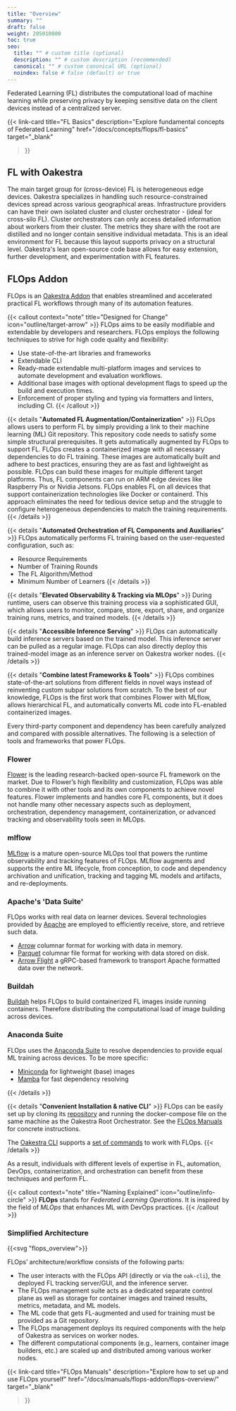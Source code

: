 ```yaml
---
title: "Overview"
summary: ""
draft: false
weight: 205010000
toc: true
seo:
  title: "" # custom title (optional)
  description: "" # custom description (recommended)
  canonical: "" # custom canonical URL (optional)
  noindex: false # false (default) or true
---
```

<span class="lead">
  Federated Learning (FL) distributes the computational load of machine learning while preserving privacy by keeping sensitive data on the client devices instead of a centralized server.
</span>

{{< link-card
  title="FL Basics"
  description="Explore fundamental concepts of Federated Learning"
  href="/docs/concepts/flops/fl-basics"
  target="_blank"
>}}

## FL with Oakestra
The main target group for (cross-device) FL is heterogeneous edge devices.
Oakestra specializes in handling such resource-constrained devices spread across various geographical areas.
Infrastructure providers can have their own isolated cluster and cluster orchestrator - (ideal for cross-silo FL).
Cluster orchestrators can only access detailed information about workers from their cluster.
The metrics they share with the root are distilled and no longer contain sensitive individual metadata.
This is an ideal environment for FL because this layout supports privacy on a structural level.
Oakestra's lean open-source code base allows for easy extension, further development, and experimentation with FL features.

## FLOps Addon
FLOps is an [Oakestra Addon](/docs/concepts/oakestra-extensions/addons/) that enables streamlined and accelerated practical FL workflows through many of its automation features. 

{{< callout context="note" title="Designed for Change" icon="outline/target-arrow" >}}
  FLOps aims to be easily modifiable and extendable by developers and researchers.
  FLOps employs the following techniques to strive for high code quality and flexibility:
  - Use state-of-the-art libraries and frameworks
  - Extendable CLI
  - Ready-made extendable multi-platform images and services to automate development and evaluation workflows.
  - Additional base images with optional development flags to speed up the build and execution times.
  - Enforcement of proper styling and typing via formatters and linters, including CI.
{{< /callout >}}

{{< details "**Automated FL Augmentation/Containerization**" >}}
  FLOps allows users to perform FL by simply providing a link to their machine learning (ML) Git repository.
  This repository code needs to satisfy some simple structural prerequisites.
  It gets automatically augmented by FLOps to support FL.
  FLOps creates a containerized image with all necessary dependencies to do FL training.
  These images are automatically built and adhere to best practices, ensuring they are as fast and lightweight as possible.
  FLOps can build these images for multiple different target platforms.
  Thus, FL components can run on ARM edge devices like Raspberry Pis or Nvidia Jetsons.
  FLOps enables FL on all devices that support containerization technologies like Docker or containerd.
  This approach eliminates the need for tedious device setup and the struggle to configure heterogeneous dependencies to match the training requirements. 
{{< /details >}}

{{< details "**Automated Orchestration of FL Components and Auxiliaries**" >}}
  FLOps automatically performs FL training based on the user-requested configuration, such as:
  - Resource Requirements
  - Number of Training Rounds
  - The FL Algorithm/Method
  - Minimum Number of Learners
{{< /details >}}

{{< details "**Elevated Observability & Tracking via MLOps**" >}}
  During runtime, users can observe this training process via a sophisticated GUI, which allows users to monitor, compare, store, export, share, and organize training runs, metrics, and trained models.
{{< /details >}}

{{< details "**Accessible Inference Serving**" >}}
  FLOps can automatically build inference servers based on the trained model.
  This inference server can be pulled as a regular image.
  FLOps can also directly deploy this trained-model image as an inference server on Oakestra worker nodes.
{{< /details >}}

{{< details "**Combine latest Frameworks & Tools**" >}}
  FLOps combines state-of-the-art solutions from different fields in novel ways instead of reinventing custom subpar solutions from scratch.
  To the best of our knowledge, FLOps is the first work that combines Flower with MLflow, allows hierarchical FL, and automatically converts ML code into FL-enabled containerized images.

  Every third-party component and dependency has been carefully analyzed and compared with possible alternatives.
  The following is a selection of tools and frameworks that power FLOps.

  ### Flower
  [Flower](https://flower.ai/) is the leading research-backed open-source FL framework on the market.
  Due to Flower’s high flexibility and customization, FLOps was able to combine it with other tools and its own components to achieve novel features.
  Flower implements and handles core FL components, but it does not handle many other necessary aspects such as deployment, orchestration, dependency management, containerization, or advanced tracking and observability tools seen in MLOps.

  ### mlflow
  [MLflow](https://mlflow.org/) is a mature open-source MLOps tool that powers the runtime observability and tracking features of FLOps.
  MLflow augments and supports the entire ML lifecycle, from conception, to code and dependency archivation and unification, tracking and tagging ML models and artifacts, and re-deployments. 

  ### Apache's 'Data Suite'
  FLOps works with real data on learner devices.
  Several technologies provided by [Apache](https://www.apache.org/) are employed to efficiently receive, store, and retrieve such data.
  - [Arrow](https://arrow.apache.org/docs/format/Columnar.html) columnar format for working with data in memory.
  - [Parquet](https://parquet.apache.org/) columnar file format for working with data stored on disk.
  - [Arrow Flight](https://arrow.apache.org/docs/format/Flight.html) a gRPC-based framework to transport Apache formatted data over the network.

  ### Buildah
  [Buildah](https://buildah.io/) helps FLOps to build containerized FL images inside running containers.
  Therefore distributing the computational load of image building across devices.

  ### Anaconda Suite
  FLOps uses the [Anaconda Suite](https://docs.anaconda.com/) to resolve dependencies to provide equal ML training across devices.
  To be more specific:
   - [Miniconda](https://docs.anaconda.com/miniconda/) for lightweight (base) images
   - [Mamba](https://www.anaconda.com/blog/a-faster-conda-for-a-growing-community) for fast dependency resolving

{{< /details >}}

{{< details "**Convenient Installation & native CLI**" >}}
  FLOps can be easily set up by cloning its [repository](https://github.com/oakestra/addon-FLOps) and running the docker-compose file on the same machine as the Oakestra Root Orchestrator.
  See the [FLOps Manuals](/docs/manuals/flops-addon/flops-overview/) for concrete instructions.

  The [Oakestra CLI](/docs/getting-started/deploy-app/with-the-cli/#the-oak-cli) supports a [set of commands](/docs/manuals/cli/features/flops-addon/#oak-addon-flops) to work with FLOps.
{{< /details >}}

As a result, individuals with different levels of expertise in FL, automation, DevOps, containerization, and orchestration can benefit from these techniques and perform FL.

{{< callout context="note" title="Naming Explained" icon="outline/info-circle" >}}
  **FLOps** stands for *Federated Learning Operations*.
  It is inspired by the field of *MLOps* that enhances ML with DevOps practices.
{{< /callout >}}

### Simplified Architecture

{{<svg "flops_overview">}}

FLOps’ architecture/workflow consists of the following parts:
- The user interacts with the FLOps API (directly or via the `oak-cli`), the deployed FL tracking server/GUI, and the inference server.
- The FLOps management suite acts as a dedicated separate control plane as well as storage for container images and trained results, metrics, metadata, and ML models.
- The ML code that gets FL-augmented and used for training must be provided as a Git repository.
- The FLOps management deploys its required components with the help of Oakestra as services on worker nodes.
- The different computational components (e.g., learners, container image builders, etc.) are scaled up and distributed among various worker nodes.


{{< link-card
  title="FLOps Manuals"
  description="Explore how to set up and use FLOps yourself"
  href="/docs/manuals/flops-addon/flops-overview/"
  target="_blank"
>}}
